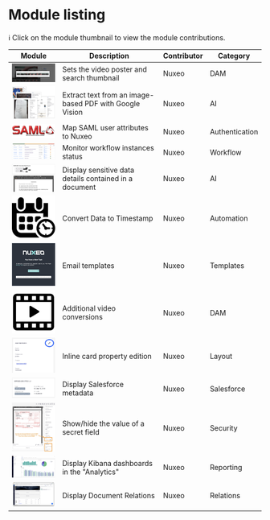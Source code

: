 # Module listing

:information_source: Click on the module thumbnail to view the module contributions.

Module | Description | Contributor | Category
--- | --- | --- | ---
<a href="https://github.com/nuxeo/nuxeo-studio-custom-elements/blob/master/modules/nuxeo/video-thumbnail"><img src="nuxeo/video-thumbnail/video-thumbnail2.png" width="150px"/></a> | Sets the video poster and search thumbnail | Nuxeo | DAM
<a href="https://github.com/nuxeo/nuxeo-studio-custom-elements/blob/master/modules/nuxeo/google-vision-ocr"><img src="nuxeo/google-vision-ocr/ocr.png" width="150px"/></a> | Extract text from an image-based PDF with Google Vision | Nuxeo | AI
<a href="https://github.com/nuxeo/nuxeo-studio-custom-elements/blob/master/modules/nuxeo/saml-user-mapping"><img src="nuxeo/saml-user-mapping/saml.png" width="150px"/></a> | Map SAML user attributes to Nuxeo | Nuxeo | Authentication
<a href="https://github.com/nuxeo/nuxeo-studio-custom-elements/blob/master/modules/nuxeo/workflow-status"><img src="nuxeo/workflow-status/workflow-status.png" width="150px"/></a> | Monitor workflow instances status | Nuxeo | Workflow
<a href="https://github.com/nuxeo/nuxeo-studio-custom-elements/blob/master/modules/nuxeo/sensitive-data"><img src="nuxeo/sensitive-data/sensitive-data1.png" width="150px"/></a> | Display sensitive data details contained in a document | Nuxeo | AI
<a href="https://github.com/nuxeo/nuxeo-studio-custom-elements/blob/master/modules/nuxeo/convert-date-to-timestamp"><img src="nuxeo/convert-date-to-timestamp/date.png" width="150px"/></a> | Convert Data to Timestamp | Nuxeo | Automation
<a href="https://github.com/nuxeo/nuxeo-studio-custom-elements/blob/master/modules/nuxeo/email-templates-nuxeo"><img src="nuxeo/email-templates-nuxeo/dark.png" width="150px"/></a> | Email templates | Nuxeo | Templates
<a href="https://github.com/nuxeo/nuxeo-studio-custom-elements/blob/master/modules/nuxeo/video-conversions"><img src="nuxeo/video-conversions/video.svg" width="150px"/></a> | Additional video conversions | Nuxeo | DAM
<a href="https://github.com/nuxeo/nuxeo-studio-custom-elements/blob/master/modules/nuxeo/toggleable-form"><img src="nuxeo/toggleable-form/screenshot.png" width="150px"/></a> | Inline card property edition | Nuxeo | Layout
<a href="https://github.com/nuxeo/nuxeo-studio-custom-elements/blob/master/modules/nuxeo/salesforce-ui"><img src="nuxeo/salesforce-ui/sfdc-webui.png" width="150px"/></a> | Display Salesforce metadata | Nuxeo | Salesforce
<a href="https://github.com/nuxeo/nuxeo-studio-custom-elements/blob/master/modules/nuxeo/ssn"><img src="nuxeo/ssn/ssn.jpg" width="150px"/></a> | Show/hide the value of a secret field | Nuxeo | Security
<a href="https://github.com/nuxeo/nuxeo-studio-custom-elements/blob/master/modules/nuxeo/kibana"><img src="nuxeo/kibana/kibana.png" width="150px"/></a> | Display Kibana dashboards in the "Analytics" | Nuxeo | Reporting
<a href="https://github.com/nuxeo/nuxeo-studio-custom-elements/blob/master/modules/nuxeo/related-documents"><img src="nuxeo/related-documents/nuxeo-related-documents.png" width="150px"/></a> | Display Document Relations | Nuxeo | Relations
